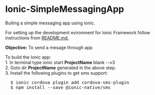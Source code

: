 # Ionic-SimpleMessagingApp
Builing a simple messaging app using ionic.

For setting up the development evironment for Ionic Framework follow instructions from <a href="https://github.com/swap612/DetectiveApp/blob/master/README.md"> README.md. </a><br>
  
<b>Objective:</b> To send a mesage through app <br> 
<p>To build the Ionic app: <br>
  1. In terminal type ionic start <b>ProjectName</b> blank --v3 <br>
  2. Goto dir <b>ProjectName</b> generated in the above step.<br>
  3. Install the following plugins to get sms support:
  <pre>
  $ ionic cordova plugin add cordova-sms-plugin
  $ npm install --save @ionic-native/sms
  </pre>
